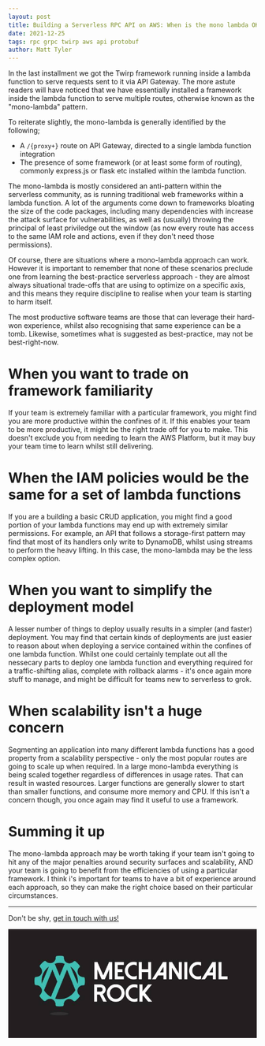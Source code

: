 ```yaml
---
layout: post
title: Building a Serverless RPC API on AWS: When is the mono lambda OK?
date: 2021-12-25
tags: rpc grpc twirp aws api protobuf
author: Matt Tyler
---
```


In the last installment we got the Twirp framework running inside a lambda function to serve requests sent to it via API Gateway. The more astute readers will have noticed that we have essentially installed a framework inside the lambda function to serve multiple routes, otherwise known as the "mono-lambda" pattern.

To reiterate slightly, the mono-lambda is generally identified by the following;

- A `/{proxy+}` route on API Gateway, directed to a single lambda function integration
- The presence of some framework (or at least some form of routing), commonly express.js or flask etc installed within the lambda function.

The mono-lambda is mostly considered an anti-pattern within the serverless community, as is running traditional web frameworks within a lambda function. A lot of the arguments come down to frameworks bloating the size of the code packages, including many dependencies with increase the attack surface for vulnerabilities, as well as (usually) throwing the principal of least priviledge out the window (as now every route has access to the same IAM role and actions, even if they don't need those permissions).

Of course, there are situations where a mono-lambda approach can work. However it is important to remember that none of these scenarios preclude one from learning the best-practice serverless approach - they are almost always situational trade-offs that are using to optimize on a specific axis, and this means they require discipline to realise when your team is starting to harm itself.

The most productive software teams are those that can leverage their hard-won experience, whilst also recognising that same experience can be a tomb. Likewise, sometimes what is suggested as best-practice, may not be best-right-now.

# When you want to trade on framework familiarity

If your team is extremely familiar with a particular framework, you might find you are more productive within the confines of it. If this enables your team to be more productive, it might be the right trade off for you to make. This doesn't exclude you from needing to learn the AWS Platform, but it may buy your team time to learn whilst still delivering. 

# When the IAM policies would be the same for a set of lambda functions

If you are a building a basic CRUD application, you might find a good portion of your lambda functions may end up with extremely similar permissions. For example, an API that follows a storage-first pattern may find that most of its handlers only write to DynamoDB, whilst using streams to perform the heavy lifting. In this case, the mono-lambda may be the less complex option.

# When you want to simplify the deployment model

A lesser number of things to deploy usually results in a simpler (and faster) deployment. You may find that certain kinds of deployments are just easier to reason about when deploying a service contained within the confines of one lambda function. Whilst one could certainly template out all the nessecary parts to deploy one lambda function and everything required for a traffic-shifting alias, complete with rollback alarms - it's once again more stuff to manage, and might be difficult for teams new to serverless to grok.

# When scalability isn't a huge concern

Segmenting an application into many different lambda functions has a good property from a scalability perspective - only the most popular routes are going to scale up when required. In a large mono-lambda everything is being scaled together regardless of differences in usage rates. That can result in wasted resources. Larger functions are generally slower to start than smaller functions, and consume more memory and CPU. If this isn't a concern though, you once again may find it useful to use a framework.

# Summing it up

The mono-lambda approach may be worth taking if your team isn't going to hit any of the major penalties around security surfaces and scalability, AND your team is going to benefit from the efficiencies of using a particular framework. I think i's important for teams to have a bit of experience around each approach, so they can make the right choice based on their particular circumstances.

---

Don't be shy, [get in touch with us!](https://www.mechanicalrock.io/lets-get-started)

![Mechanical Rock Logo](/img/mr-logo-dark-landscape.jpg)
